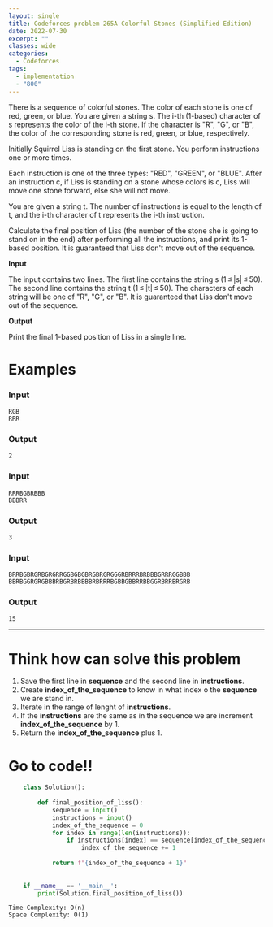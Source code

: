```yaml
---
layout: single
title: Codeforces problem 265A Colorful Stones (Simplified Edition)
date: 2022-07-30
excerpt: ""
classes: wide
categories:
  - Codeforces
tags:
  - implementation
  - "800"
---
```


There is a sequence of colorful stones. The color of each stone is one of red, green, or blue. You are given a string s. The i-th (1-based) character of s represents the color of the i-th stone. If the character is "R", "G", or "B", the color of the corresponding stone is red, green, or blue, respectively.

Initially Squirrel Liss is standing on the first stone. You perform instructions one or more times.

Each instruction is one of the three types: "RED", "GREEN", or "BLUE". After an instruction c, if Liss is standing on a stone whose colors is c, Liss will move one stone forward, else she will not move.

You are given a string t. The number of instructions is equal to the length of t, and the i-th character of t represents the i-th instruction.

Calculate the final position of Liss (the number of the stone she is going to stand on in the end) after performing all the instructions, and print its 1-based position. It is guaranteed that Liss don't move out of the sequence.

**Input**

The input contains two lines. The first line contains the string s (1 ≤ |s| ≤ 50). The second line contains the string t (1 ≤ |t| ≤ 50). The characters of each string will be one of "R", "G", or "B". It is guaranteed that Liss don't move out of the sequence.

**Output**

Print the final 1-based position of Liss in a single line.

# Examples

### **Input**
```
RGB
RRR
```
### **Output**
```
2
```
### **Input**
```
RRRBGBRBBB
BBBRR
```
### **Output**
```
3
```
### **Input**
```
BRRBGBRGRBGRGRRGGBGBGBRGBRGRGGGRBRRRBRBBBGRRRGGBBB
BBRBGGRGRGBBBRBGRBRBBBBRBRRRBGBBGBBRRBBGGRBRRBRGRB
```
### **Output**
```
15
```

---

# Think how can solve this problem

1. Save the first line in **sequence** and the second line in **instructions**.
2. Create **index_of_the_sequence** to know in what index o the **sequence** we are stand in.
3. Iterate in the range of lenght of **instructions**.
4. If the **instructions** are the same as in the sequence we are increment **index_of_the_sequence** by 1.
4. Return the **index_of_the_sequence** plus 1.
    
# Go to code!!

```python
    class Solution():
        
        def final_position_of_liss():
            sequence = input()
            instructions = input()
            index_of_the_sequence = 0
            for index in range(len(instructions)):
                if instructions[index] == sequence[index_of_the_sequence]:
                    index_of_the_sequence += 1
            
            return f"{index_of_the_sequence + 1}"
     
     
    if __name__ == '__main__':
        print(Solution.final_position_of_liss())
```
```
Time Complexity: O(n)
Space Complexity: O(1)
```

